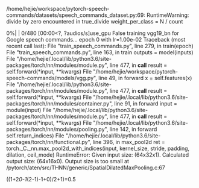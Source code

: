 /home/hejie/workspace/pytorch-speech-commands/datasets/speech_commands_dataset.py:69: RuntimeWarning: divide by zero encountered in true_divide
  weight_per_class = N / count
  0%|          | 0/480 [00:00<?, ?audios/s]use_gpu False
training vgg19_bn for Google speech commands...
epoch   0 with lr=1.00e-02
Traceback (most recent call last):
  File "train_speech_commands.py", line 279, in <module>
    train(epoch)
  File "train_speech_commands.py", line 163, in train
    outputs = model(inputs)
  File "/home/hejie/.local/lib/python3.6/site-packages/torch/nn/modules/module.py", line 477, in __call__
    result = self.forward(*input, **kwargs)
  File "/home/hejie/workspace/pytorch-speech-commands/models/vgg.py", line 49, in forward
    x = self.features(x)
  File "/home/hejie/.local/lib/python3.6/site-packages/torch/nn/modules/module.py", line 477, in __call__
    result = self.forward(*input, **kwargs)
  File "/home/hejie/.local/lib/python3.6/site-packages/torch/nn/modules/container.py", line 91, in forward
    input = module(input)
  File "/home/hejie/.local/lib/python3.6/site-packages/torch/nn/modules/module.py", line 477, in __call__
    result = self.forward(*input, **kwargs)
  File "/home/hejie/.local/lib/python3.6/site-packages/torch/nn/modules/pooling.py", line 142, in forward
    self.return_indices)
  File "/home/hejie/.local/lib/python3.6/site-packages/torch/nn/functional.py", line 396, in max_pool2d
    ret = torch._C._nn.max_pool2d_with_indices(input, kernel_size, stride, padding, dilation, ceil_mode)
RuntimeError: Given input size: (64x32x1). Calculated output size: (64x16x0). Output size is too small at /pytorch/aten/src/THNN/generic/SpatialDilatedMaxPooling.c:67

((1+2*0-1*(2-1)-1+0)/2+1)=0.5
